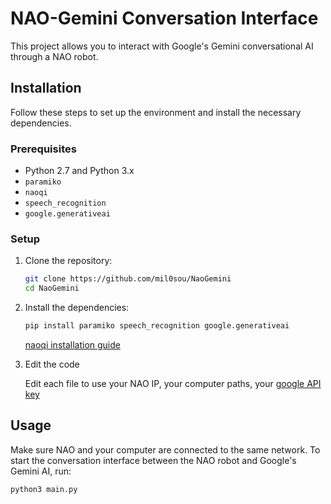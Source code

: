 # NAO-Gemini Conversation Interface

This project allows you to interact with Google's Gemini conversational AI through a NAO robot.

## Installation

Follow these steps to set up the environment and install the necessary dependencies.

### Prerequisites

- Python 2.7 and Python 3.x
- `paramiko`
- `naoqi`
- `speech_recognition`
- `google.generativeai`

### Setup

1. Clone the repository:

    ```bash
    git clone https://github.com/mil0sou/NaoGemini
    cd NaoGemini
    ```


2. Install the dependencies:

    ```bash
    pip install paramiko speech_recognition google.generativeai
    ```

    [naoqi installation guide](http://doc.aldebaran.com/2-8/dev/python/install_guide.html) 

3. Edit the code 

    Edit each file to use your NAO IP, your computer paths, your [google API key](https://ai.google.dev/gemini-api/docs/quickstart?hl=en&lang=python)

## Usage

Make sure NAO and your computer are connected to the same network. 
To start the conversation interface between the NAO robot and Google's Gemini AI, run:

```bash
python3 main.py
```
